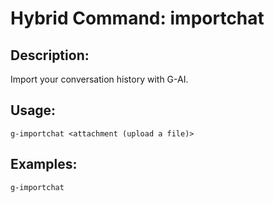 # Hybrid Command: importchat

## Description:
Import your conversation history with G-AI.

## Usage:
    g-importchat <attachment (upload a file)>

## Examples:
    g-importchat
